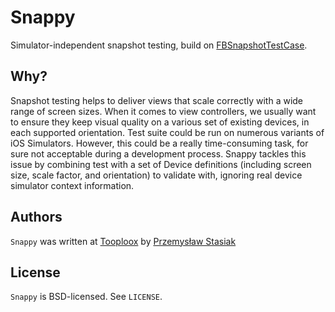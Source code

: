 Snappy
======

Simulator-independent snapshot testing, build on [FBSnapshotTestCase](https://github.com/facebook/ios-snapshot-test-case).

Why?
----

Snapshot testing helps to deliver views that scale correctly with a wide range of screen sizes. When it comes to view controllers, we usually want to ensure they keep visual quality on a various set of existing devices, in each supported orientation. Test suite could be run on numerous variants of iOS Simulators. However, this could be a really time-consuming task, for sure not acceptable during a development process. Snappy tackles this issue by combining test with a set of Device definitions (including screen size, scale factor, and orientation) to validate with, ignoring real device simulator context information.

Authors
-------

`Snappy` was written at [Tooploox](www.tooploox.com) by
[Przemysław Stasiak](https://github.com/pstasiak)

License
-------

`Snappy` is BSD-licensed. See `LICENSE`.
